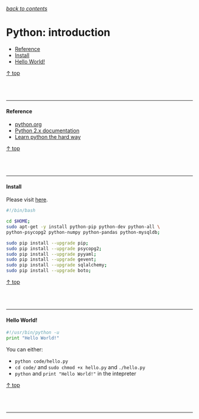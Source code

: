 [*back to contents*](https://github.com/gyuho/learn#contents)
<br>

# Python: introduction

- [Reference](#reference)
- [Install](#install)
- [Hello World!](#hello-world)

[↑ top](#python-introduction)
<br><br><br><br>
<hr>








#### Reference

- [python.org](https://www.python.org/)
- [Python 2.x documentation](https://docs.python.org/2/)
- [Learn python the hard way](http://learnpythonthehardway.org/book/)

[↑ top](#python-introduction)
<br><br><br><br>
<hr>









#### Install

Please visit [here](https://www.python.org/downloads/).

```bash
#!/bin/bash

cd $HOME;
sudo apt-get -y install python-pip python-dev python-all \
python-psycopg2 python-numpy python-pandas python-mysqldb;

sudo pip install --upgrade pip;
sudo pip install --upgrade psycopg2;
sudo pip install --upgrade pyyaml;
sudo pip install --upgrade gevent;
sudo pip install --upgrade sqlalchemy;
sudo pip install --upgrade boto;

```

[↑ top](#python-introduction)
<br><br><br><br>
<hr>








#### Hello World!

```python
#!/usr/bin/python -u
print "Hello World!"
```

You can either:

- `python code/hello.py`
- `cd code/` and `sudo chmod +x hello.py` and `./hello.py`
- `python` and `print "Hello World!"` in the intepreter

[↑ top](#python-introduction)
<br><br><br><br>
<hr>
